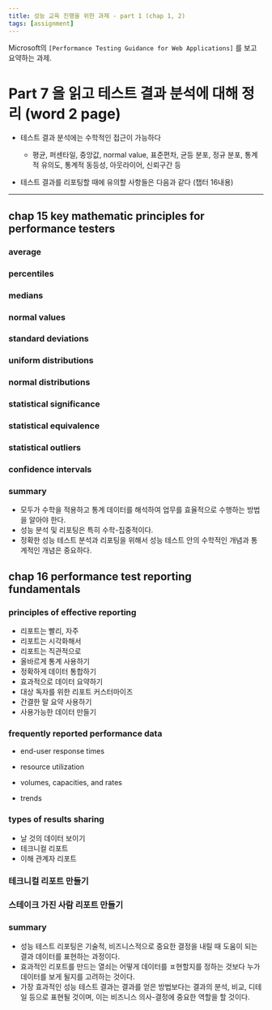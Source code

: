 ```yaml
---
title: 성능 교육 진행을 위한 과제 - part 1 (chap 1, 2)
tags: [assignment]
---
```


Microsoft의 `[Performance Testing Guidance for Web Applications]` 를 보고 요약하는 과제.

# Part 7 을 읽고 테스트 결과 분석에 대해 정리 (word 2 page)

- 테스트 결과 분석에는 수학적인 접근이 가능하다
  - 평균, 퍼센타일, 중앙값, normal value, 표준편차, 균등 분포, 정규 분포, 통계적 유의도, 통계적 동등성, 아웃라이어, 신뢰구간 등

- 테스트 결과를 리포팅할 때에 유의할 사항들은 다음과 같다 (챕터 16내용)

------

## chap 15 key mathematic principles for performance testers

### average


### percentiles


### medians


### normal values


### standard deviations


### uniform distributions


### normal distributions


### statistical significance


### statistical equivalence


### statistical outliers


### confidence intervals


### summary
- 모두가 수학을 적용하고 통계 데이터를 해석하여 업무를 효율적으로 수행하는 방법을 알아야 한다.
- 성능 분석 및 리포팅은 특히 수학-집중적이다.
- 정확한 성능 테스트 분석과 리포팅을 위해서 성능 테스트 안의 수학적인 개념과 통계적인 개념은 중요하다.

## chap 16 performance test reporting fundamentals

### principles of effective reporting
- 리포트는 빨리, 자주
- 리포트는 시각화해서
- 리포트는 직관적으로
- 올바르게 통계 사용하기
- 정확하게 데이터 통합하기
- 효과적으로 데이터 요약하기
- 대상 독자를 위한 리포트 커스터마이즈
- 간결한 말 요약 사용하기
- 사용가능한 데이터 만들기

### frequently reported performance data
- end-user response times
- resource utilization
- volumes, capacities, and rates


- trends

### types of results sharing
- 날 것의 데이터 보이기
- 테크니컬 리포트
- 이해 관계자 리포트

### 테크니컬 리포트 만들기


### 스테이크 가진 사람 리포트 만들기


### summary
- 성능 테스트 리포팅은 기술적, 비즈니스적으로 중요한 결정을 내릴 때 도움이 되는 결과 데이터를 표현하는 과정이다.
- 효과적인 리포트를 만드는 열쇠는 어떻게 데이터를 ㅍ현할지를 정하는 것보다 누가 데이터를 보게 될지를 고려하는 것이다.
- 가장 효과적인 성능 테스트 결과는 결과를 얻은 방법보다는 결과의 분석, 비교, 디테일 등으로 표현될 것이며, 이는 비즈니스 의사-결정에 중요한 역할을 할 것이다.